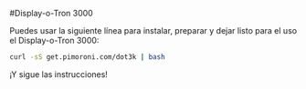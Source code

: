 <!--
---
name: Display-o-Tron 3000
description: Un LCD de 3 líneas con luz RGB de fondo y un joystick
pincount: 26
pin:
  '3':
    mode: i2c
  '5':
    mode: i2c
  '7':
    name: Botón del Joystick
    mode: entrada
    active: bajo (apagado)
  '11':
    name: Joystick Izquierda
    mode: entrada
    active: bajo (apagado)
  '13':
    name: Joystick Arriba
    mode: entrada
    active: bajo (apagado)
  '15':
    name: Joystick Derecha
    mode: entrada
    active: bajo (apagado)
  '19':
    mode: spi
  '21':
    name: Joystick Abajo
    mode: entrada
    active: bajo (apagado)
  '22':
    name: LCD CMD/DATA
    mode: salida
    active: alto (encendido)
  '23':
    mode: spi
-->
#Display-o-Tron 3000

Puedes usar la siguiente línea para instalar, preparar y dejar listo para el uso el Display-o-Tron 3000:

```bash
curl -sS get.pimoroni.com/dot3k | bash
```

¡Y sigue las instrucciones!
